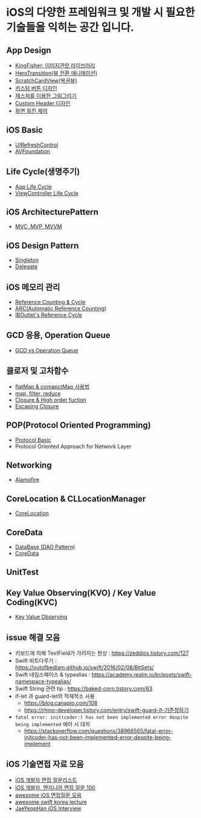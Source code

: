
# iOS의 다양한 프레임워크 및 개발 시 필요한 기술들을 익히는 공간 입니다.

## App Design

- [KingFisher: 이미지관련 라이브러리](https://github.com/onevcat/Kingfisher)
- [HeroTransition(뷰 전환 애니메이션)](https://github.com/HeroTransitions/Hero)
- [ScratchCardView(복권뷰)](https://github.com/pgorzelany/ScratchCardView)
- [커스텀 버튼 디자인](https://github.com/gaki2745/Youngjun-iOS-Studio/tree/master/RoundedButton)
- [제스처를 이용한 그림그리기](https://github.com/gaki2745/Youngjun-iOS-Studio/tree/master/DrawingApp)
- [Custom Header 디자인](https://github.com/gaki2745/Youngjun-iOS-Studio/tree/master/CustomerHeader)
- [화면 회전 제어](https://github.com/gaki2745/Youngjun-iOS-Studio/tree/master/ViewRotation)  

## iOS Basic  

- [UIRefreshControl](https://github.com/gaki2745/Swift-30days/tree/master/Project%2007%20-%20PullToRefresh)
- [AVFoundation](https://github.com/gaki2745/Youngjun-iOS-Studio/tree/master/AVFoundationStudy)

## Life Cycle(생명주기)  

- [App Life Cycle](https://github.com/gaki2745/Youngjun-iOS-Studio/tree/master/iOS-AppLifeCycle)
- [ViewController Life Cycle](https://github.com/gaki2745/Youngjun-iOS-Studio/tree/master/iOS-AppLifeCycle)  


## iOS ArchitecturePattern  

- [MVC, MVP, MVVM](https://github.com/gaki2745/iOS-Architecture-pattern)  

## iOS Design Pattern

- [Singleton](https://github.com/gaki2745/Youngjun-iOS-Studio/tree/master/Singleton)
- [Delegate](https://github.com/gaki2745/Youngjun-iOS-Studio/tree/master/DelegatePatternExam)  

## iOS 메모리 관리  

- [Reference Counting & Cycle](https://github.com/gaki2745/Youngjun-iOS-Studio/blob/master/ReferenceCount/README.md)
- [ARC(Automatic Reference Counting)](https://github.com/gaki2745/Youngjun-iOS-Studio/tree/master/ARC)
- [IBOutlet's Reference Cycle](https://github.com/gaki2745/Youngjun-iOS-Studio/tree/master/IBOutletMemory)

## GCD 응용, Operation Queue

- [GCD vs Operation Queue](https://github.com/gaki2745/Youngjun-iOS-Studio/tree/master/ConcurrencyProg)


## 클로저 및 고차함수 

- [flatMap & comapctMap 사용법](https://gaki2745.github.io/flatMap&comapctMap)
- [map, filter, reduce](https://gaki2745.github.io/Higher-order-function)
- [Closure & High order fuction](https://github.com/gaki2745/Youngjun-iOS-Studio/tree/master/Closure_HighOrderFunc_Exam)
- [Escaping Closure](https://github.com/gaki2745/Youngjun-iOS-Studio/tree/master/Closure_HighOrderFunc_Exam)

## POP(Protocol Oriented Programming)

- [Protocol Basic](https://github.com/gaki2745/Youngjun-iOS-Studio/tree/master/ProtocolBasic)
- Protocol Oriented Approach for Network Layer

## Networking

- [Alamofire](https://github.com/gaki2745/Youngjun-iOS-Studio/tree/master/NetworkExam)

## CoreLocation & CLLocationManager

- [CoreLocation](https://github.com/gaki2745/Youngjun-iOS-Studio/tree/master/CoreLocationExam)

## CoreData

- [DataBase (DAO Pattern)](https://github.com/gaki2745/Youngjun-iOS-Studio/tree/master/DAOPatternExam)
- [CoreData](https://github.com/gaki2745/Youngjun-iOS-Studio/tree/master/CoreDataExam)

## UnitTest

## Key Value Observing(KVO) / Key Value Coding(KVC)  

- [Key Value Observing](https://github.com/gaki2745/Youngjun-iOS-Studio/tree/master/KeyValueObserving)  

## issue 해결 모음  

- 키보드에 의해 TextField가 가려지는 현상 : https://zeddios.tistory.com/127 
- Swift 비트다루기 : https://outofbedlam.github.io/swift/2016/02/08/BitSets/
- Swift 네임스페이스 & typealias : https://academy.realm.io/kr/posts/swift-namespace-typealias/
- Swift String 관련 tip : https://baked-corn.tistory.com/63
- if-let 과 guard-let의 적재적소 사용  
  - https://blog.canapio.com/108
  - https://rhino-developer.tistory.com/entry/swift-guard-if-기준정하기
- `fatal error: init(coder:) has not been implemented error despite being implemented` 에러 시 대처  
  - https://stackoverflow.com/questions/38966565/fatal-error-initcoder-has-not-been-implemented-error-despite-being-implement
  


## iOS 기술면접 자료 모음

- [iOS 개발자 면접 질문리스트](https://medium.com/lookpin-engineering/ios-개발자-면접-질문리스트-b92350a91c1b)
- [iOS 개발자, 엔지니어 면접 질문 100](https://m.blog.naver.com/PostView.nhn?blogId=thmj9600&logNo=221200801228&proxyReferer=https%3A%2F%2Fwww.google.com%2F)
- [awesome iOS 면접질문 모음](https://github.com/MaximAbramchuck/awesome-interview-questions#objective-c)
- [awesome swift korea lecture](https://github.com/ClintJang/awesome-swift-korean-lecture)
- [JaeYeopHan iOS Interview](https://github.com/JaeYeopHan/Interview_Question_for_Beginner/tree/master/iOS)
